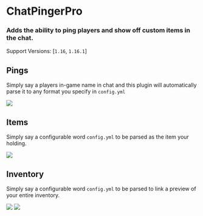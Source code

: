 # ChatPingerPro
### Adds the ability to ping players and show off custom items in the chat.

Support Versions: [`1.16`, `1.16.1`]

## Pings
Simply say a players in-game name in chat and this plugin will automatically parse it to any format you specify in `config.yml`

![](https://i.ibb.co/CmwzXP8/Annotation-2020-07-20-005322.png)

## Items
Simply say a configurable word `config.yml` to be parsed as the item your holding.

![](https://i.ibb.co/VxmLrnx/Annotation-2020-07-20-135317.png)

## Inventory
Simply say a configurable word `config.yml` to be parsed to link a preview of your entire inventory.

![](https://i.ibb.co/YQTFyTt/Annotation-2020-07-20-160406.png)
![](https://i.ibb.co/dM02kZb/Annotation-2020-07-20-160423.png)
